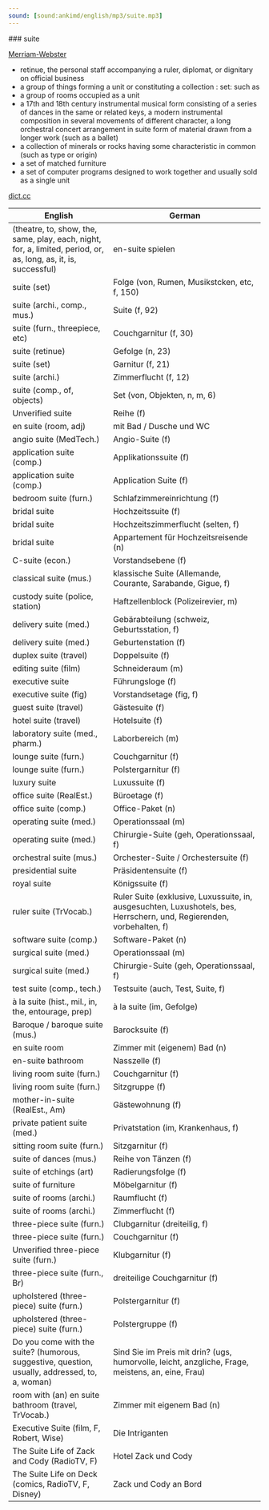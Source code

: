 ```yaml
---
sound: [sound:ankimd/english/mp3/suite.mp3]
---
```


\### suite

[Merriam-Webster](https://www.merriam-webster.com/dictionary/suite)

- retinue, the personal staff accompanying a ruler, diplomat, or dignitary on official business
- a group of things forming a unit or constituting a collection : set: such as
- a group of rooms occupied as a unit
- a 17th and 18th century instrumental musical form consisting of a series of dances in the same or related keys, a modern instrumental composition in several movements of different character, a long orchestral concert arrangement in suite form of material drawn from a longer work (such as a ballet)
- a collection of minerals or rocks having some characteristic in common (such as type or origin)
- a set of matched furniture
- a set of computer programs designed to work together and usually sold as a single unit

[dict.cc](https://www.dict.cc/suite)

| English        | German       |
| -------------- | ------------ |
|  (theatre, to, show, the, same, play, each, night, for, a, limited, period, or, as, long, as, it, is, successful) | en-suite spielen |
| suite (set) | Folge (von, Rumen, Musikstcken, etc, f, 150) |
| suite (archi., comp., mus.) | Suite (f, 92) |
| suite (furn., threepiece, etc) | Couchgarnitur (f, 30) |
| suite (retinue) | Gefolge (n, 23) |
| suite (set) | Garnitur (f, 21) |
| suite (archi.) | Zimmerflucht (f, 12) |
| suite (comp., of, objects) | Set (von, Objekten, n, m, 6) |
| Unverified suite | Reihe (f) |
| en suite (room, adj) | mit Bad / Dusche und WC |
| angio suite (MedTech.) | Angio-Suite (f) |
| application suite (comp.) | Applikationssuite (f) |
| application suite (comp.) | Application Suite (f) |
| bedroom suite (furn.) | Schlafzimmereinrichtung (f) |
| bridal suite | Hochzeitssuite (f) |
| bridal suite | Hochzeitszimmerflucht (selten, f) |
| bridal suite | Appartement für Hochzeitsreisende (n) |
| C-suite (econ.) | Vorstandsebene (f) |
| classical suite (mus.) | klassische Suite (Allemande, Courante, Sarabande, Gigue, f) |
| custody suite (police, station) | Haftzellenblock (Polizeirevier, m) |
| delivery suite (med.) | Gebärabteilung (schweiz, Geburtsstation, f) |
| delivery suite (med.) | Geburtenstation (f) |
| duplex suite (travel) | Doppelsuite (f) |
| editing suite (film) | Schneideraum (m) |
| executive suite | Führungsloge (f) |
| executive suite (fig) | Vorstandsetage (fig, f) |
| guest suite (travel) | Gästesuite (f) |
| hotel suite (travel) | Hotelsuite (f) |
| laboratory suite (med., pharm.) | Laborbereich (m) |
| lounge suite (furn.) | Couchgarnitur (f) |
| lounge suite (furn.) | Polstergarnitur (f) |
| luxury suite | Luxussuite (f) |
| office suite (RealEst.) | Büroetage (f) |
| office suite (comp.) | Office-Paket (n) |
| operating suite (med.) | Operationssaal (m) |
| operating suite (med.) | Chirurgie-Suite (geh, Operationssaal, f) |
| orchestral suite (mus.) | Orchester-Suite / Orchestersuite (f) |
| presidential suite | Präsidentensuite (f) |
| royal suite | Königssuite (f) |
| ruler suite (TrVocab.) | Ruler Suite (exklusive, Luxussuite, in, ausgesuchten, Luxushotels, bes, Herrschern, und, Regierenden, vorbehalten, f) |
| software suite (comp.) | Software-Paket (n) |
| surgical suite (med.) | Operationssaal (m) |
| surgical suite (med.) | Chirurgie-Suite (geh, Operationssaal, f) |
| test suite (comp., tech.) | Testsuite (auch, Test, Suite, f) |
| à la suite (hist., mil., in, the, entourage, prep) | à la suite (im, Gefolge) |
| Baroque / baroque suite (mus.) | Barocksuite (f) |
| en suite room | Zimmer mit (eigenem) Bad (n) |
| en-suite bathroom | Nasszelle (f) |
| living room suite (furn.) | Couchgarnitur (f) |
| living room suite (furn.) | Sitzgruppe (f) |
| mother-in-suite (RealEst., Am) | Gästewohnung (f) |
| private patient suite (med.) | Privatstation (im, Krankenhaus, f) |
| sitting room suite (furn.) | Sitzgarnitur (f) |
| suite of dances (mus.) | Reihe von Tänzen (f) |
| suite of etchings (art) | Radierungsfolge (f) |
| suite of furniture | Möbelgarnitur (f) |
| suite of rooms (archi.) | Raumflucht (f) |
| suite of rooms (archi.) | Zimmerflucht (f) |
| three-piece suite (furn.) | Clubgarnitur (dreiteilig, f) |
| three-piece suite (furn.) | Couchgarnitur (f) |
| Unverified three-piece suite (furn.) | Klubgarnitur (f) |
| three-piece suite (furn., Br) | dreiteilige Couchgarnitur (f) |
| upholstered (three-piece) suite (furn.) | Polstergarnitur (f) |
| upholstered (three-piece) suite (furn.) | Polstergruppe (f) |
| Do you come with the suite? (humorous, suggestive, question, usually, addressed, to, a, woman) | Sind Sie im Preis mit drin? (ugs, humorvolle, leicht, anzgliche, Frage, meistens, an, eine, Frau) |
| room with (an) en suite bathroom (travel, TrVocab.) | Zimmer mit eigenem Bad (n) |
| Executive Suite (film, F, Robert, Wise) | Die Intriganten |
| The Suite Life of Zack and Cody (RadioTV, F) | Hotel Zack und Cody |
| The Suite Life on Deck (comics, RadioTV, F, Disney) | Zack und Cody an Bord |
